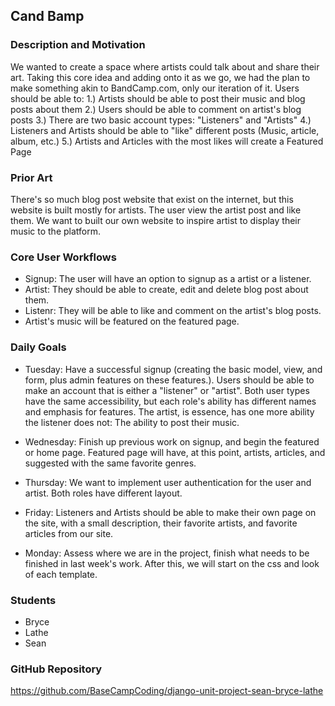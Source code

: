 ## Cand Bamp

### Description and Motivation
We wanted to create a space where artists could talk about and share their art. Taking this core idea and adding onto it as we go, we had the plan to make something akin to BandCamp.com, only our iteration of it. Users should be able to:
    1.) Artists should be able to post their music and blog posts about them
    2.) Users should be able to comment on artist's blog posts
    3.) There are two basic account types: "Listeners" and "Artists"
    4.) Listeners and Artists should be able to "like" different posts (Music, article, album, etc.)
    5.) Artists and Articles with the most likes will create a Featured Page

### Prior Art
There's so much blog post website that exist on the internet, but this website is built mostly for artists. The user view the artist post and like them. We want to built our own website to inspire artist to display their music to the platform.

### Core User Workflows
- Signup: The user will have an option to signup as a artist or a listener.
- Artist: They should be able to create, edit and delete blog post about them.
- Listenr: They will be able to like and comment on the artist's blog posts.
- Artist's music will be featured on the featured page.

### Daily Goals
 - Tuesday: Have a successful signup (creating the basic model, view, and form, plus admin features on these features.). Users should be able to make an account that is either a "listener" or "artist". Both user types have the same accessibility, but each role's ability has different names and emphasis for features. The artist, is essence, has one more ability the listener does not: The ability to post their music.

 - Wednesday: Finish up previous work on signup, and begin the featured or home page. Featured page will have, at this point, artists, articles, and suggested with the same favorite genres.

 - Thursday: We want to implement user authentication for the user and artist. Both roles have different layout.

 - Friday: Listeners and Artists should be able to make their own page on the site, with a small description, their favorite artists, and favorite articles from our site.

 - Monday: Assess where we are in the project, finish what needs to be finished in last week's work. After this, we will start on the css and look of each template.

### Students
- Bryce
- Lathe 
- Sean

### GitHub Repository
https://github.com/BaseCampCoding/django-unit-project-sean-bryce-lathe
